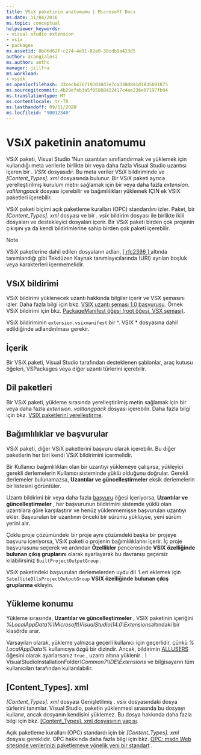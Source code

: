 ```yaml
---
title: VSıX paketinin anatomumu | Microsoft Docs
ms.date: 11/04/2016
ms.topic: conceptual
helpviewer_keywords:
- visual studio extension
- vsix
- packages
ms.assetid: 8b86d62f-c274-4e91-82e0-38cdb9a423d5
author: acangialosi
ms.author: anthc
manager: jillfra
ms.workload:
- vssdk
ms.openlocfilehash: 33cecb4767193010d7e7ca330d891d1835091875
ms.sourcegitcommit: 4b29efeb3a5f05888422417c4ee236e07197fb94
ms.translationtype: MT
ms.contentlocale: tr-TR
ms.lasthandoff: 09/11/2020
ms.locfileid: "90012340"
---
```

# <a name="anatomy-of-a-vsix-package"></a>VSıX paketinin anatomumu
VSıX paketi, Visual Studio 'Nun uzantıları sınıflandırmak ve yüklemek için kullandığı meta verilerle birlikte bir veya daha fazla Visual Studio uzantısı içeren bir *. VSIX* dosyasıdır. Bu meta veriler VSıX bildiriminde ve *[Content_Types]. xml* dosyasında bulunur. Bir VSıX paketi ayrıca yerelleştirilmiş kurulum metni sağlamak için bir veya daha fazla *extension. valtlangpack* dosyası içerebilir ve bağımlılıkları yüklemek IÇIN ek VSIX paketleri içerebilir.

 VSıX paketi biçimi açık paketleme kuralları (OPC) standardını izler. Paket, bir *[Content_Types]. xml* dosyası ve bir *. vsix* bildirim dosyası ile birlikte ikili dosyaları ve destekleyici dosyaları içerir. Bir VSıX paketi birden çok projenin çıkışını ya da kendi bildirimlerine sahip birden çok paketi içerebilir.

> [!NOTE]
> VSıX paketlerine dahil edilen dosyaların adları, [ \[ rfc2396 \] ](https://www.rfc-editor.org/rfc/rfc2396.txt)altında tanımlandığı gibi Tekdüzen Kaynak tanımlayıcılarında (URI) ayrılan boşluk veya karakterleri içermemelidir.

## <a name="the-vsix-manifest"></a>VSıX bildirimi
 VSıX bildirimi yüklenecek uzantı hakkında bilgiler içerir ve VSX şemasını izler. Daha fazla bilgi için bkz. [VSIX uzantı şeması 1,0 başvurusu](/previous-versions/dd393700(v=vs.110)). Örnek VSıX bildirimi için bkz. [PackageManifest öğesi (root öğesi, VSX şeması)](/previous-versions/dd393754(v=vs.110)).

 VSıX bildiriminin `extension.vsixmanifest` bir ^. VSIX * dosyasına dahil edildiğinde adlandırılması gerekir.

## <a name="the-content"></a>İçerik
 Bir VSıX paketi, Visual Studio tarafından desteklenen şablonlar, araç kutusu öğeleri, VSPackages veya diğer uzantı türlerini içerebilir.

## <a name="language-packs"></a>Dil paketleri
 Bir VSıX paketi, yükleme sırasında yerelleştirilmiş metin sağlamak için bir veya daha fazla *extension. valtlangpack* dosyası içerebilir. Daha fazla bilgi için bkz. [VSIX paketlerini yerelleştirme](../extensibility/localizing-vsix-packages.md).

## <a name="dependencies-and-references"></a>Bağımlılıklar ve başvurular
 VSıX paketi, diğer VSıX paketlerini başvuru olarak içerebilir. Bu diğer paketlerin her biri kendi VSıX bildirimini içermelidir.

 Bir Kullanıcı bağımlılıkları olan bir uzantıyı yüklemeye çalışırsa, yükleyici gerekli derlemelerin Kullanıcı sisteminde yüklü olduğunu doğrular. Gerekli derlemeler bulunamazsa, **Uzantılar ve güncelleştirmeler** eksik derlemelerin bir listesini görüntüler.

 Uzantı bildirimi bir veya daha fazla [başvuru](/previous-versions/visualstudio/visual-studio-2010/dd393687(v=vs.100)) öğesi Içeriyorsa, **Uzantılar ve güncelleştirmeler** , her başvurunun bildirimini sistemde yüklü olan uzantılara göre karşılaştırır ve henüz yüklenmemişse başvurulan uzantıyı ekler. Başvurulan bir uzantının önceki bir sürümü yüklüyse, yeni sürüm yerini alır.

 Çoklu proje çözümündeki bir proje aynı çözümdeki başka bir projeye başvuru içeriyorsa, VSıX paketi o projenin bağımlılıklarını içerir. İç proje başvurusunu seçerek ve ardından **Özellikler** penceresinde **VSIX özelliğinde bulunan çıkış gruplarını** olarak ayarlayarak bu davranışı geçersiz kılabilirsiniz `BuiltProjectOutputGroup` .

 VSıX paketindeki başvurulan derlemelerden uydu dll 'Leri eklemek için `SatelliteDllsProjectOutputGroup` **VSIX özelliğinde bulunan çıkış gruplarına** ekleyin.

## <a name="installation-location"></a>Yükleme konumu
 Yükleme sırasında, **Uzantılar ve güncelleştirmeler** , VSIX paketinin içeriğini *%LocalAppData%\Microsoft\VisualStudio\14.0\Extensions*altındaki bir klasörde arar.

 Varsayılan olarak, yükleme yalnızca geçerli kullanıcı için geçerlidir, çünkü *% LocalAppData%* kullanıcıya özgü bir dizindir. Ancak, bildirimin [ALLUSERS](/previous-versions/ee191547(v=vs.110)) öğesini olarak ayarlarsanız `True` , uzantı altına yüklenir <em>. \\ </em> VisualStudioInstallationFolder<em>\Common7\IDE\Extensions</em> ve bilgisayarın tüm kullanıcıları tarafından kullanılabilir.

## <a name="content_typesxml"></a>[Content_Types]. xml
 *[Content_Types]. xml* dosyası Genişletilmiş *. vsix* dosyasındaki dosya türlerini tanımlar. Visual Studio, paketin yüklenmesi sırasında bu dosyayı kullanır, ancak dosyanın kendisini yüklemez. Bu dosya hakkında daha fazla bilgi için bkz. [[Content_Types]. xml dosyasının yapısı](the-structure-of-the-content-types-dot-xml-file.md).

 Açık paketleme kuralları (OPC) standardı için bir *[Content_Types]. xml* dosyası gereklidir. OPC hakkında daha fazla bilgi için bkz. [OPC: msdn Web sitesinde verilerinizi paketlemeye yönelik yeni bir standart](/archive/blogs/msdnmagazine/opc-a-new-standard-for-packaging-your-data) .
